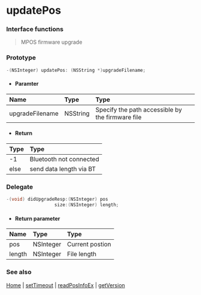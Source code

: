 # updatePos

### Interface functions
> MPOS firmware upgrade

### Prototype

```objective-c
-(NSInteger) updatePos: (NSString *)upgradeFilename;
```

- #### Paramter
| Name | Type | Type |
| :-------- | :--------| :------ |
| upgradeFilename| NSString | Specify the path accessible by the firmware file |

- #### Return
| Type | Type |
| :--------| :------ |
| -1 | Bluetooth not connected |
| else | send data length via BT |


### Delegate
```objective-c
-(void) didUpgradeResp:(NSInteger) pos
                  size:(NSInteger) length;
```

- #### Return parameter
| Name | Type | Type |
| :-------- | :--------| :------ |
| pos| NSInteger | Current postion |
| length| NSInteger | File length |

### See also
[Home](../README.md) | [setTimeout](setTimeout.md) | [readPosInfoEx](readPosInfoEx.md) | [getVersion](getVersion.md)

